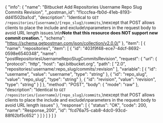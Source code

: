 {
  "info": {
    "name": "Bitbucket Add Repositories Username Repo Slug Commits Revision",
    "_postman_id": "f1cccfea-fb0d-41eb-8193-dd41502ba1cd",
    "description": "Identical to `GET /repositories/{username}/{repo_slug}/commits`,\nexcept that POST allows clients to place the include and exclude\nparameters in the request body to avoid URL length issues.\n\n**Note that this resource does NOT support new commit creation.**",
    "schema": "https://schema.getpostman.com/json/collection/v2.0.0/"
  },
  "item": [
    {
      "name": "repositories",
      "item": [
        {
          "id": "403f9f48-ece7-4dcf-8692-0598e6540348",
          "name": "postRepositoriesUsernameRepoSlugCommitsRevision",
          "request": {
            "url": {
              "protocol": "http",
              "host": "api.bitbucket.org",
              "path": [
                "2.0",
                "repositories/:username/:repo_slug/commits/:revision"
              ],
              "variable": [
                {
                  "id": "username",
                  "value": "username",
                  "type": "string"
                },
                {
                  "id": "repo_slug",
                  "value": "repo_slug",
                  "type": "string"
                },
                {
                  "id": "revision",
                  "value": "revision",
                  "type": "string"
                }
              ]
            },
            "method": "POST",
            "body": {
              "mode": "raw"
            },
            "description": "Identical to `GET /repositories/{username}/{repo_slug}/commits`,\nexcept that POST allows clients to place the include and exclude\nparameters in the request body to avoid URL length issues"
          },
          "response": [
            {
              "status": "OK",
              "code": 200,
              "name": "Response_200",
              "id": "fcd76a75-cab8-4dc0-93cd-88f62bf5c652"
            }
          ]
        }
      ]
    }
  ]
}